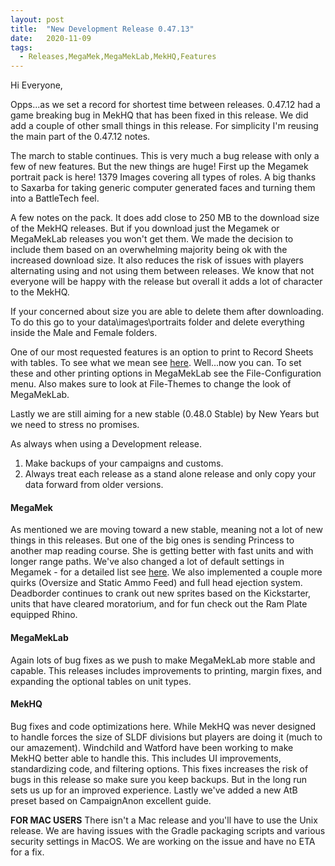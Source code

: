 ```yaml
---
layout: post
title:  "New Development Release 0.47.13"
date:   2020-11-09
tags:
  - Releases,MegaMek,MegaMekLab,MekHQ,Features
---
```

Hi Everyone,

Opps...as we set a record for shortest time between releases. 0.47.12 had a game breaking bug in MekHQ that has been fixed in this release. We did add a couple of other small things in this release. For simplicity I'm reusing the main part of the 0.47.12 notes.

The march to stable continues. This is very much a bug release with only a few of new features. But the new things are huge! First up the Megamek portrait pack is here! 1379 Images covering all types of roles. A big thanks to Saxarba for taking generic computer generated faces and turning them into a BattleTech feel.

A few notes on the pack. It does add close to 250 MB to the download size of the MekHQ releases. But if you download just the Megamek or MegaMekLab releases you won't get them. We made the decision to include them based on an overwhelming majority being ok with the increased download size. It also reduces the risk of issues with players alternating using and not using them between releases. We know that not everyone will be happy with the release but overall it adds a lot of character to the MekHQ.

If your concerned about size you are able to delete them after downloading. To do this go to your data\images\portraits folder and delete everything inside the Male and Female folders.

One of our most requested features is an option to print to Record Sheets with tables. To see what we mean see [here](https://www.dropbox.com/s/rt1gsc5nmvs406p/47.12%20Reference%20sheets%20DO%20NOT%20DELETE%20or%20move.pdf?dl=0). Well...now you can. To set these and other printing options in MegaMekLab see the File-Configuration menu. Also makes sure to look at File-Themes to change the look of MegaMekLab.

Lastly we are still aiming for a new stable (0.48.0 Stable) by New Years but we need to stress no promises.

As always when using a Development release.

1) Make backups of your campaigns and customs.
2) Always treat each release as a stand alone release and only copy your data forward from older versions.

#### MegaMek

As mentioned we are moving toward a new stable, meaning not a lot of new things in this releases. But one of the big ones is sending Princess to another map reading course. She is getting better with fast units and with longer range paths. We've also changed a lot of default settings in Megamek - for a detailed list see [here](https://github.com/MegaMek/megamek/pull/2334). We also implemented a couple more quirks (Oversize and Static Ammo Feed) and full head ejection system. Deadborder continues to crank out new sprites based on the Kickstarter, units that have cleared moratorium, and for fun check out the Ram Plate equipped Rhino.

#### MegaMekLab

Again lots of bug fixes as we push to make MegaMekLab more stable and capable. This releases includes improvements to printing, margin fixes, and expanding the optional tables on unit types.

#### MekHQ

Bug fixes and code optimizations here. While MekHQ was never designed to handle forces the size of SLDF divisions but players are doing it (much to our amazement). Windchild and Watford have been working to make MekHQ better able to handle this. This includes UI improvements, standardizing code, and filtering options. This fixes increases the risk of bugs in this release so make sure you keep backups. But in the long run sets us up for an improved experience. Lastly we've added a new AtB preset based on CampaignAnon excellent guide.

**FOR MAC USERS**
There isn't a Mac release and you'll have to use the Unix release. We are having issues with the Gradle packaging scripts and various security settings in MacOS.  We are working on the issue and have no ETA for a fix.
